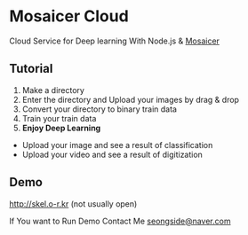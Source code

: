 # Mosaicer Cloud
Cloud Service for Deep learning With Node.js & [Mosaicer]

## Tutorial
1. Make a directory 
2. Enter the directory and Upload your images by drag & drop
3. Convert your directory to binary train data
4. Train your train data 
5. <strong>Enjoy Deep Learning</strong>
  * Upload your image and see a result of classification 
  * Upload your video and see a result of digitization
  
## Demo
http://skel.o-r.kr (not usually open)

If You want to Run Demo Contact Me seongside@naver.com

[Mosaicer]: https://github.com/seongahjo/Mosaicer
